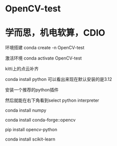 # OpenCV-test
# 学而思，机电软算，CDIO

环境搭建
conda create -n OpenCV-test

激活环境
conda activate OpenCV-test

kitti上的点云补齐

conda install python  可以看出来现在默认安装的是3.12

安装一个推荐的python插件

然后就能在右下角看到select python interpreter

conda install numpy

conda install conda-forge::opencv

pip install opencv-python

conda install scikit-learn

